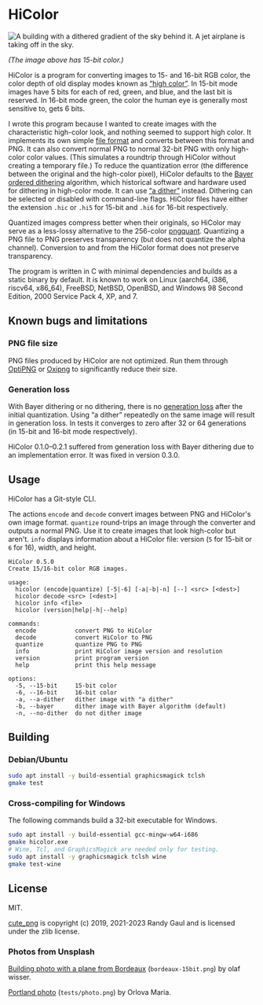 # HiColor

![A building with a dithered gradient of the sky behind it.
A jet airplane is taking off in the sky.](bordeaux-15bit.png)

*(The image above has 15-bit color.)*

HiColor is a program for converting images to 15- and 16-bit RGB color, the color depth of old display modes known as [&ldquo;high color&rdquo;](https://en.wikipedia.org/wiki/High_color).
In 15-bit mode images have 5 bits for each of red, green, and blue, and the last bit is reserved.
In 16-bit mode green, the color the human eye is generally most sensitive to, gets 6 bits.

I wrote this program because I wanted to create images with the characteristic high-color look, and nothing seemed to support high color.
It implements its own simple [file format](format.md) and converts between this format and PNG.
It can also convert normal PNG to normal 32-bit PNG with only high-color color values.
(This simulates a roundtrip through HiColor without creating a temporary file.)
To reduce the quantization error (the difference between the original and the high-color pixel),
HiColor defaults to the [Bayer ordered dithering](https://bisqwit.iki.fi/story/howto/dither/jy/#StandardOrderedDitheringAlgorithm) algorithm,
which historical software and hardware used for dithering in high-color mode.
It can use [&ldquo;a dither&rdquo;](https://pippin.gimp.org/a_dither/) instead.
Dithering can be selected or disabled with command-line flags.
HiColor files have either the extension `.hic` or `.hi5` for 15-bit and `.hi6` for 16-bit respectively.

Quantized images compress better when their originals, so HiColor may serve as a less-lossy alternative to the 256-color [pngquant](https://pngquant.org/).
Quantizing a PNG file to PNG preserves transparency (but does not quantize the alpha channel).
Conversion to and from the HiColor format does not preserve transparency.

The program is written in C with minimal dependencies and builds as a static binary by default.
It is known to work on Linux (aarch64, i386, riscv64, x86\_64), FreeBSD, NetBSD, OpenBSD, and Windows 98 Second Edition, 2000 Service Pack 4, XP, and 7.

## Known bugs and limitations

### PNG file size

PNG files produced by HiColor are not optimized.
Run them through [OptiPNG](http://optipng.sourceforge.net/) or [Oxipng](https://github.com/shssoichiro/oxipng) to significantly reduce their size.

### Generation loss

With Bayer dithering or no dithering, there is no [generation loss](https://en.wikipedia.org/wiki/Generation_loss) after the initial quantization.
Using &ldquo;a dither&rdquo; repeatedly on the same image will result in generation loss.
In tests it converges to zero after 32 or 64 generations
(in 15-bit and 16-bit mode respectively).

HiColor 0.1.0&ndash;0.2.1 suffered from generation loss with Bayer dithering due to an implementation error.
It was fixed in version 0.3.0.

## Usage

HiColor has a Git-style CLI.

The actions `encode` and `decode` convert images between PNG and HiColor's own image format.
`quantize` round-trips an image through the converter and outputs a normal PNG.
Use it to create images that look high-color but aren't.
`info` displays information about a HiColor file: version (`5` for 15-bit or `6` for 16), width, and height.

```none
HiColor 0.5.0
Create 15/16-bit color RGB images.

usage:
  hicolor (encode|quantize) [-5|-6] [-a|-b|-n] [--] <src> [<dest>]
  hicolor decode <src> [<dest>]
  hicolor info <file>
  hicolor (version|help|-h|--help)

commands:
  encode           convert PNG to HiColor
  decode           convert HiColor to PNG
  quantize         quantize PNG to PNG
  info             print HiColor image version and resolution
  version          print program version
  help             print this help message

options:
  -5, --15-bit     15-bit color
  -6, --16-bit     16-bit color
  -a, --a-dither   dither image with "a dither"
  -b, --bayer      dither image with Bayer algorithm (default)
  -n, --no-dither  do not dither image
```

## Building

### Debian/Ubuntu

```sh
sudo apt install -y build-essential graphicsmagick tclsh
gmake test
```

### Cross-compiling for Windows

The following commands build a 32-bit executable for Windows.

```sh
sudo apt install -y build-essential gcc-mingw-w64-i686
gmake hicolor.exe
# Wine, Tcl, and GraphicsMagick are needed only for testing.
sudo apt install -y graphicsmagick tclsh wine
gmake test-wine
```

## License

MIT.

[cute\_png](https://github.com/RandyGaul/cute_headers/) is copyright (c) 2019, 2021-2023 Randy Gaul and is licensed under the zlib license.

### Photos from Unsplash

[Building photo with a plane from Bordeaux](https://unsplash.com/photos/AwtncJT1qKs) (`bordeaux-15bit.png`) by olaf wisser.

[Portland photo](https://unsplash.com/photos/PWBXQJ7PUkI) (`tests/photo.png`) by Orlova Maria.
